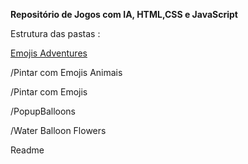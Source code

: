 <p><b>Repositório de Jogos com IA, HTML,CSS e JavaScript</b></p>
<p>Estrutura das pastas :</p>
<p><a href="https://jopacheco.github.io/jogos/Emojis Adventures/index.html">Emojis Adventures</a></p>
<p>/Pintar com Emojis Animais</p>
<p>/Pintar com Emojis</p>
<p>/PopupBalloons</p>
<p>/Water Balloon Flowers</p>
<p>Readme</p>
